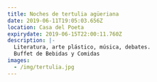 ```yaml
---
title: Noches de tertulia agüeriana
date: 2019-06-11T19:05:03.656Z
location: Casa del Poeta
expirydate: 2019-06-15T22:00:11.760Z
description: |-
  Literatura, arte plástico, música, debates.
  Buffet de Bebidas y Comidas
images:
  - /img/tertulia.jpg
---
```


